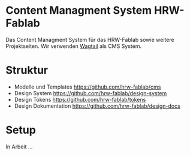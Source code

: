 # Content Managment System HRW-Fablab

Das Content Managment System für das HRW-Fablab sowie weitere Projektseiten. Wir verwenden [Wagtail](https://wagtail.io/) als CMS System.

# Struktur

- Modelle und Templates https://github.com/hrw-fablab/cms
- Design System https://github.com/hrw-fablab/design-system
- Design Tokens https://github.com/hrw-fablab/tokens
- Design Dokumentation https://github.com/hrw-fablab/design-docs

# Setup

In Arbeit ...
